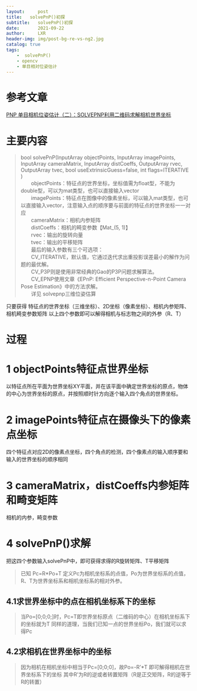 ```yaml
---
layout:     post
title:   solvePnP()初探
subtitle:   solvePnP()初探
date:       2021-09-22
author:     LXR
header-img: img/post-bg-re-vs-ng2.jpg
catalog: true
tags:
    -  solvePnP()
    - opencv
    - 单目相对位姿估计
---
```


# 参考文章
[PNP 单目相机位姿估计（二）：SOLVEPNP利用二维码求解相机世界坐标](https://www.freesion.com/article/924520244/)  

# 主要内容
> bool solvePnP(InputArray objectPoints, InputArray imagePoints, InputArray cameraMatrix, InputArray distCoeffs, OutputArray rvec, OutputArray tvec, bool useExtrinsicGuess=false, int flags=ITERATIVE )  
　　objectPoints：特征点的世界坐标，坐标值需为float型，不能为double型，可以为mat类型，也可以直接输入vector  
　　imagePoints：特征点在图像中的像素坐标，可以输入mat类型，也可以直接输入vector，注意输入点的顺序要与前面的特征点的世界坐标一一对应  
　　cameraMatrix：相机内参矩阵  
　　distCoeffs：相机的畸变参数【Mat_(5, 1)】  
　　rvec：输出的旋转向量  
　　tvec：输出的平移矩阵  
　　最后的输入参数有三个可选项：  
　　CV_ITERATIVE，默认值，它通过迭代求出重投影误差最小的解作为问题的最优解。  
　　CV_P3P则是使用非常经典的Gao的P3P问题求解算法。  
　　CV_EPNP使用文章《EPnP: Efficient Perspective-n-Point Camera Pose Estimation》中的方法求解。  
　　详见 solvepnp三维位姿估算  

只要获得 特征点的世界坐标（三维坐标）、2D坐标（像素坐标）、相机内参矩阵、相机畸变参数矩阵 以上四个参数即可以解得相机与标志物之间的外参（R、T）

# 过程

# 1 objectPoints特征点世界坐标
以特征点所在平面为世界坐标XY平面，并在该平面中确定世界坐标的原点，物体的中心为世界坐标的原点，并按照顺时针方向逐个输入四个角点的世界坐标。

# 2 imagePoints特征点在摄像头下的像素点坐标
四个特征点对应2D的像素点坐标，四个角点的检测，四个像素点的输入顺序要和输入的世界坐标的顺序相同

# 3 cameraMatrix，distCoeffs内参矩阵和畸变矩阵
相机的内参，畸变参数

# 4  solvePnP()求解
把这四个参数输入solvePnP中，即可获得求得的R旋转矩阵、T平移矩阵
 > 已知 Pc=R*Po+T
定义Pc为相机坐标系的点值，Po为世界坐标系的点值，R、T为世界坐标系和相机坐标系的相对外参。

## 4.1求世界坐标中的点在相机坐标系下的坐标
> 当Po=[0;0;0;]时，Pc=T即世界坐标原点（二维码的中心）在相机坐标系下的坐标就为T
同样的道理，当我们已知一点的世界坐标Po，我们就可以求得Pc

## 4.2求相机在世界坐标中的坐标
> 因为相机在相机坐标中相当于Pc=[0;0;0]，故Po=-R’*T 即可解得相机在世界坐标系下的坐标
其中R’为R的逆或者转置矩阵（R是正交矩阵，R的逆等于R的转置）

